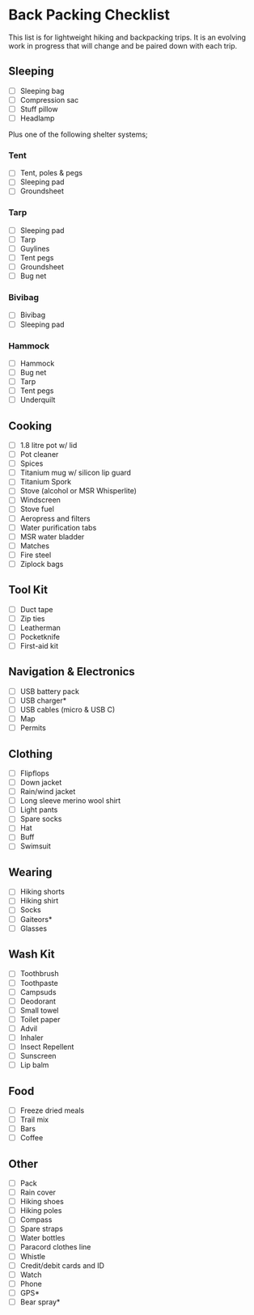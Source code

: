 # Back Packing Checklist

This list is for lightweight hiking and backpacking trips. It is an evolving
work in progress that will change and be paired down with each trip.

## Sleeping

- [ ] Sleeping bag
- [ ] Compression sac
- [ ] Stuff pillow
- [ ] Headlamp

Plus one of the following shelter systems;

### Tent

- [ ] Tent, poles & pegs
- [ ] Sleeping pad
- [ ] Groundsheet

### Tarp

- [ ] Sleeping pad
- [ ] Tarp
- [ ] Guylines
- [ ] Tent pegs
- [ ] Groundsheet
- [ ] Bug net

### Bivibag

- [ ] Bivibag
- [ ] Sleeping pad

### Hammock

- [ ] Hammock
- [ ] Bug net
- [ ] Tarp
- [ ] Tent pegs
- [ ] Underquilt

## Cooking

- [ ] 1.8 litre pot w/ lid
- [ ] Pot cleaner
- [ ] Spices
- [ ] Titanium mug w/ silicon lip guard
- [ ] Titanium Spork
- [ ] Stove (alcohol or MSR Whisperlite)
- [ ] Windscreen
- [ ] Stove fuel
- [ ] Aeropress and filters
- [ ] Water purification tabs
- [ ] MSR water bladder
- [ ] Matches
- [ ] Fire steel
- [ ] Ziplock bags

## Tool Kit

- [ ] Duct tape
- [ ] Zip ties
- [ ] Leatherman
- [ ] Pocketknife
- [ ] First-aid kit

## Navigation & Electronics

- [ ] USB battery pack
- [ ] USB charger*
- [ ] USB cables (micro & USB C)
- [ ] Map
- [ ] Permits

## Clothing

- [ ] Flipflops
- [ ] Down jacket
- [ ] Rain/wind jacket
- [ ] Long sleeve merino wool shirt
- [ ] Light pants
- [ ] Spare socks
- [ ] Hat
- [ ] Buff
- [ ] Swimsuit

## Wearing

- [ ] Hiking shorts
- [ ] Hiking shirt
- [ ] Socks
- [ ] Gaiteors*
- [ ] Glasses

## Wash Kit

- [ ] Toothbrush
- [ ] Toothpaste
- [ ] Campsuds
- [ ] Deodorant
- [ ] Small towel
- [ ] Toilet paper
- [ ] Advil
- [ ] Inhaler
- [ ] Insect Repellent
- [ ] Sunscreen
- [ ] Lip balm

## Food

- [ ] Freeze dried meals
- [ ] Trail mix
- [ ] Bars
- [ ] Coffee

## Other

- [ ] Pack
- [ ] Rain cover
- [ ] Hiking shoes
- [ ] Hiking poles
- [ ] Compass
- [ ] Spare straps
- [ ] Water bottles
- [ ] Paracord clothes line
- [ ] Whistle
- [ ] Credit/debit cards and ID
- [ ] Watch
- [ ] Phone
- [ ] GPS*
- [ ] Bear spray*
